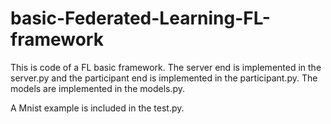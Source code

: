 # basic-Federated-Learning-FL-framework
This is code of a FL basic framework. The server end is implemented in the server.py and the participant end is implemented in the participant.py. The models are implemented in the models.py.

A Mnist example is included in the test.py.
